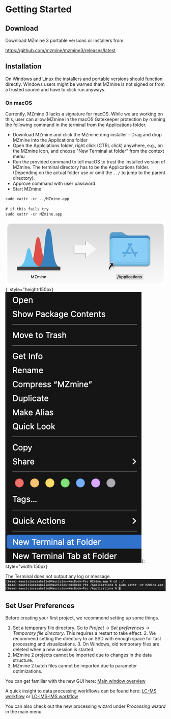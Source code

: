 # Getting Started

## Download
Download MZmine 3 portable versions or installers from:

https://github.com/mzmine/mzmine3/releases/latest 

## Installation
On Windows and Linux the installers and portable versions should function directly. Windows users might be warned that MZmine is not signed or from a trusted source and have to click run anyways.

### On macOS
Currently, MZmine 3 lacks a signature for macOS. While we are working on this, user can allow MZmine in the macOS Gatekeeper protection by running the following command in the terminal from the Applications folder.

- Download MZmine and click the MZmine.dmg installer - Drag and drop MZmine into the Applications folder 
- Open the Applciations folder, right click (CTRL click) anywhere, e.g., on the MZmine icon, and choose "New Terminal at folder" from the context menu
- Run the provided command to tell macOS to trust the installed version of MZmine. The terminal directory has to be the Applications folder. (Depending on the actual folder use or omit the `../` to jump to the parent directory).
- Approve command with user password
- Start MZmine

```
sudo xattr -cr ../MZmine.app

# if this fails try
sudo xattr -cr MZmine.app
```

![](img/install_mac1.png){: style="height:150px} ![](img/install_mac2.png){: style="width:150px}

The Terminal does not output any log or message.
![](img/install_mac3.png)

## Set User Preferences

Before creating your first project, we recommend setting up some things.

1. Set a temporary file directory. Go to _Project_ → _Set preferences_ → _Temporary file
   directory_. This requires a restart to take effect.
    2. We recommend setting the directory to an SSD with enough space for fast processing and
       visualizations.
    3. On Windows, old temporary files are deleted when a new session is started.
2. MZmine 2 projects cannot be imported due to changes in the data structure.
3. MZmine 2 batch files cannot be imported due to parameter optimizations.

You can get familiar with the new GUI here: [Main window overview](main-window-overview.md)

A quick insight to data processing workflows can be found
here: [LC-MS workflow](workflows/lcmsworkflow/lcms-workflow.md)
or [LC-IMS-IMS workflow](workflows/imsworkflow/ion-mobility-data-processing-workflow.md)

You can also check out the new processing wizard under _Processing wizard_ in the main menu. 
